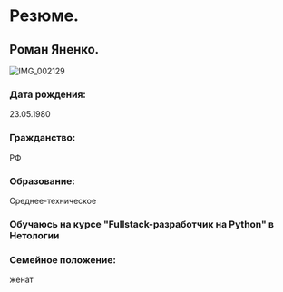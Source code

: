 # Резюме.
## Роман Яненко.                 
![IMG_002129](https://user-images.githubusercontent.com/110058412/191084681-99b5a392-6967-4280-8a72-14cfd6bdf85b.jpg)


### Дата рождения: 
23.05.1980 

### Гражданство: 
РФ

### Образование: 
Среднее-техническое

### Обучаюсь на курсе "Fullstack-разработчик на Python" в Нетологии

### Семейное положение: 
женат
